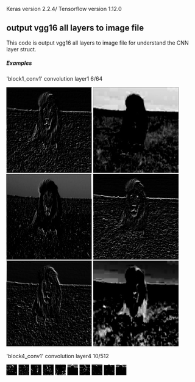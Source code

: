Keras version 2.2.4/ Tensorflow version 1.12.0
## output vgg16 all layers to image file ##

This code is output vgg16 all layers to image file for understand the CNN layer struct.


##### Examples

'block1_conv1'  convolution layer1 6/64

![](/vgg_layers/block1_conv1/0.jpg)
![](/vgg_layers/block1_conv1/1.jpg)
![](/vgg_layers/block1_conv1/2.jpg)
![](/vgg_layers/block1_conv1/3.jpg)
![](/vgg_layers/block1_conv1/4.jpg)
![](/vgg_layers/block1_conv1/5.jpg)

'block4_conv1' convolution layer4 10/512

![](/vgg_layers/block4_conv1/0.jpg)
![](/vgg_layers/block4_conv1/1.jpg)
![](/vgg_layers/block4_conv1/2.jpg)
![](/vgg_layers/block4_conv1/3.jpg)
![](/vgg_layers/block4_conv1/4.jpg)
![](/vgg_layers/block4_conv1/5.jpg)
![](/vgg_layers/block4_conv1/6.jpg)
![](/vgg_layers/block4_conv1/7.jpg)
![](/vgg_layers/block4_conv1/8.jpg)
![](/vgg_layers/block4_conv1/9.jpg)



